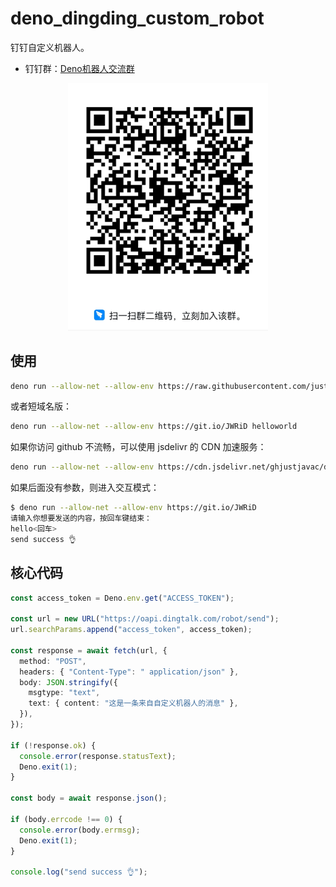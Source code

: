 # deno_dingding_custom_robot

钉钉自定义机器人。

- 钉钉群：[Deno机器人交流群](https://qr.dingtalk.com/action/joingroup?code=v1,k1,xWl5Lo8aR3diVQLiSB793WXGDYesXj9KqxJdmlgzWZo=&_dt_no_comment=1&origin=11)

<p align="center">
    <img width="320" alt="Buy me a coffee" src="./qrcode.png"/>
</p>

## 使用

```bash
deno run --allow-net --allow-env https://raw.githubusercontent.com/justjavac/deno_dingding_custom_robot/main/mod.ts helloworld
```

或者短域名版：

```bash
deno run --allow-net --allow-env https://git.io/JWRiD helloworld
```

如果你访问 github 不流畅，可以使用 jsdelivr 的 CDN 加速服务：

```bash
deno run --allow-net --allow-env https://cdn.jsdelivr.net/ghjustjavac/deno_dingding_custom_robot/mod.ts helloworld
```

如果后面没有参数，则进入交互模式：

```bash
$ deno run --allow-net --allow-env https://git.io/JWRiD
请输入你想要发送的内容，按回车键结束：
hello<回车>
send success 👌
```

## 核心代码

```ts
const access_token = Deno.env.get("ACCESS_TOKEN");

const url = new URL("https://oapi.dingtalk.com/robot/send");
url.searchParams.append("access_token", access_token);

const response = await fetch(url, {
  method: "POST",
  headers: { "Content-Type": " application/json" },
  body: JSON.stringify({
    msgtype: "text",
    text: { content: "这是一条来自自定义机器人的消息" },
  }),
});

if (!response.ok) {
  console.error(response.statusText);
  Deno.exit(1);
}

const body = await response.json();

if (body.errcode !== 0) {
  console.error(body.errmsg);
  Deno.exit(1);
}

console.log("send success 👌");
```
